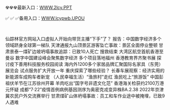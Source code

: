 <p>
	☢☢☢最新入口：<a href="http://www.baidu.com/link?url=6MA2SWnO3Raqke39an_0PUxosM6ZrUGzi1BN9tNnlPW&wd">WWW.2lcy.PPT</a> 
	<p>
		✅
✅
✅备用入口：<a href="http://www.baidu.com/link?url=6MA2SWnO3Raqke39an_0PUxosM6ZrUGzi1BN9tNnlPW&wd">WWW.lcypwb.UPOU</a> 
	</p>
	<p>
		<br />
	</p>
	<p>
		仙踪林官方网站入口虚拟人开始向带货主播“下手”了？
报告：中国数字经济多个领域跻身全球第一梯队
天津通报九山顶景区游客坠亡事故：景区全面停业整顿
甘肃景泰一煤矿边坡坍塌事故追踪：已致10人死亡 搜救结束
大湾区航空首航香港至曼谷
数字中国建设峰会聚焦数字经济 多个项目落地福州
香港教育界齐聚书展 探讨疫下善用科技服务校园阅读
海内外1200多个家居品牌汇聚国际名家具（东莞）展览会
试点服务扩大开放一年 重庆探索了哪些经验？
长春车展观察：经济实用的新能源车成购车者新宠
（人民幸福生活）“渔旅村”走红  渔民吃上“旅游饭”
中国彭祖伏羊节在江苏徐州开幕 羊肉吃出“国字号非遗文化范”
香港海关检获约2100万港元怀疑
成都“7·22”疫情首例病例基因测序为奥密克戎变异株BA.2.38
2022年京津冀农民户外交流赛举行
甘肃煤矿山体坍塌事故：员工和车作业途中被掩埋，已致9人遇难
	</p>

